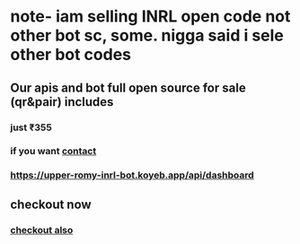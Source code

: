 # note- iam selling INRL open code not other bot sc, some. nigga said i sele other bot codes

## Our apis and bot full open source for sale (qr&pair) includes

### just ₹355

### if you want <a href="https://wa.me/917025099154">contact </a>

### https://upper-romy-inrl-bot.koyeb.app/api/dashboard

## checkout now 

### <a href="https://upper-romy-inrl-bot.koyeb.app/api/gfx/gfx5?text=inrl%20bot&text2=its%20me&text3=dev&apikey=free50_inrl">checkout also</a>
